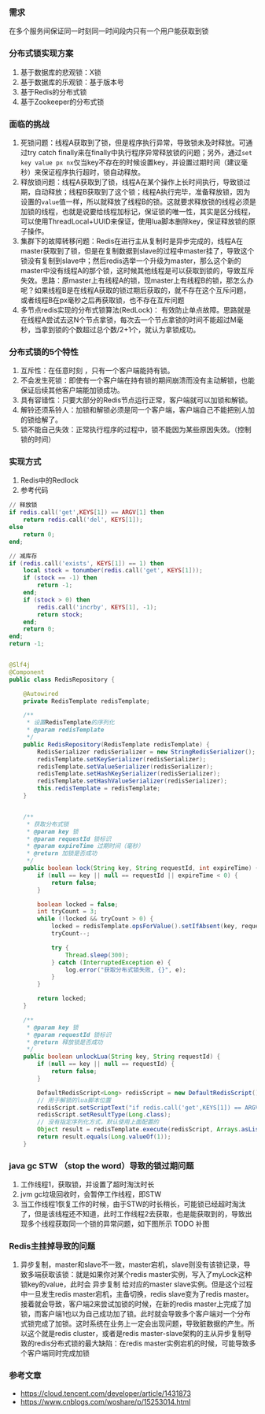 ### 需求
在多个服务间保证同一时刻同一时间段内只有一个用户能获取到锁

### 分布式锁实现方案
1. 基于数据库的悲观锁：X锁
2. 基于数据库的乐观锁：基于版本号
3. 基于Redis的分布式锁
4. 基于Zookeeper的分布式锁

### 面临的挑战
1. 死锁问题：线程A获取到了锁，但是程序执行异常，导致锁未及时释放。可通过try catch finally来在finally中执行程序异常释放锁的问题；另外，通过`set key value px nx`仅当key不存在的时候设置key，并设置过期时间（建议毫秒）来保证程序执行超时，锁自动释放。
2. 释放锁问题：线程A获取到了锁，线程A在某个操作上长时间执行，导致锁过期，自动释放；线程B获取到了这个锁；线程A执行完毕，准备释放锁，因为设置的`value`值一样，所以就释放了线程B的锁。这就要求释放锁的线程必须是加锁的线程，也就是说要给线程加标记，保证锁的唯一性，其实是区分线程，可以使用ThreadLocal+UUID来保证，使用lua脚本删除key，保证释放锁的原子操作。
3. 集群下的故障转移问题：Redis在进行主从复制时是异步完成的，线程A在master获取到了锁，但是在复制数据到slave的过程中master挂了，导致这个锁没有复制到slave中；然后redis选举一个升级为master，那么这个新的master中没有线程A的那个锁，这时候其他线程是可以获取到锁的，导致互斥失效。思路：原master上有线程A的锁，现master上有线程B的锁，那怎么办呢？如果线程B是在线程A获取的锁过期后获取的，就不存在这个互斥问题，或者线程B在px毫秒之后再获取锁，也不存在互斥问题
4. 多节点redis实现的分布式锁算法(RedLock)： 有效防止单点故障。思路就是在线程A尝试去这N个节点拿锁，每次去一个节点拿锁的时间不能超过M毫秒，当拿到锁的个数超过总个数/2+1个，就认为拿锁成功。

### 分布式锁的5个特性
1. 互斥性：在任意时刻 ，只有一个客户端能持有锁。
2. 不会发生死锁：即使有一个客户端在持有锁的期间崩溃而没有主动解锁，也能保证后续其他客户端能加锁成功。
3. 具有容错性：只要大部分的Redis节点运行正常，客户端就可以加锁和解锁。
4. 解铃还须系铃人：加锁和解锁必须是同一个客户端，客户端自己不能把别人加的锁给解了。
5. 锁不能自己失效：正常执行程序的过程中，锁不能因为某些原因失效。（控制锁的时间）

### 实现方式
1. Redis中的Redlock
2. 参考代码
```lua
// 释放锁
if redis.call('get',KEYS[1]) == ARGV[1] then
    return redis.call('del', KEYS[1]);
else
    return 0;
end;
```

```lua
// 减库存
if (redis.call('exists', KEYS[1]) == 1) then
    local stock = tonumber(redis.call('get', KEYS[1]));
    if (stock == -1) then
        return -1;
    end;
    if (stock > 0) then
        redis.call('incrby', KEYS[1], -1);
        return stock;
    end;
    return 0;
end;
return -1;
```

```java

@Slf4j
@Component
public class RedisRepository {

    @Autowired
    private RedisTemplate redisTemplate;

    /**
     * 设置RedisTemplate的序列化
     * @param redisTemplate
     */
    public RedisRepository(RedisTemplate redisTemplate) {
        RedisSerializer redisSerializer = new StringRedisSerializer();
        redisTemplate.setKeySerializer(redisSerializer);
        redisTemplate.setValueSerializer(redisSerializer);
        redisTemplate.setHashKeySerializer(redisSerializer);
        redisTemplate.setHashValueSerializer(redisSerializer);
        this.redisTemplate = redisTemplate;
    }


    /**
     * 获取分布式锁
     * @param key 锁
     * @param requestId 锁标识
     * @param expireTime 过期时间（毫秒）
     * @return 加锁是否成功
     */
    public boolean lock(String key, String requestId, int expireTime) {
        if (null == key || null == requestId || expireTime < 0) {
            return false;
        }

        boolean locked = false;
        int tryCount = 3;
        while (!locked && tryCount > 0) {
            locked = redisTemplate.opsForValue().setIfAbsent(key, requestId, expireTime, TimeUnit.MICROSECONDS);
            tryCount--;

            try {
                Thread.sleep(300);
            } catch (InterruptedException e) {
                log.error("获取分布式锁失败, {}", e);
            }
        }

        return locked;
    }

    /**
     * @param key 锁
     * @param requestId 锁标识
     * @return 释放锁是否成功
     */
    public boolean unlockLua(String key, String requestId) {
        if (null == key || null == requestId) {
            return false;
        }

        DefaultRedisScript<Long> redisScript = new DefaultRedisScript();
        // 用于解锁的lua脚本位置
        redisScript.setScriptText("if redis.call('get',KEYS[1]) == ARGV[1] then return redis.call('del',KEYS[1]) else return 0 end");
        redisScript.setResultType(Long.class);
        // 没有指定序列化方式，默认使用上面配置的
        Object result = redisTemplate.execute(redisScript, Arrays.asList(key), requestId);
        return result.equals(Long.valueOf(1));
    }
```

### java gc STW （stop the word）导致的锁过期问题
1. 工作线程1，获取锁，并设置了超时淘汰时长
2. jvm gc垃圾回收时，会暂停工作线程，即STW
3. 当工作线程1恢复工作的时候，由于STW的时长稍长，可能锁已经超时淘汰了，但是该线程还不知道，此时工作线程2去获取，也是能获取到的，导致出现多个线程获取同一个锁的异常问题，如下图所示
TODO 补图

### Redis主挂掉导致的问题
1. 异步复制，master和slave不一致，master宕机，slave则没有该锁记录，导致多端获取该锁：就是如果你对某个redis master实例，写入了myLock这种锁key的value，此时会 异步复制 给对应的master slave实例。但是这个过程中一旦发生redis master宕机，主备切换，redis slave变为了redis master。接着就会导致，客户端2来尝试加锁的时候，在新的redis master上完成了加锁，而客户端1也以为自己成功加了锁。此时就会导致多个客户端对一个分布式锁完成了加锁。这时系统在业务上一定会出现问题，导致脏数据的产生。所以这个就是redis cluster，或者是redis master-slave架构的主从异步复制导致的redis分布式锁的最大缺陷：在redis master实例宕机的时候，可能导致多个客户端同时完成加锁

### 参考文章
* https://cloud.tencent.com/developer/article/1431873
* https://www.cnblogs.com/woshare/p/15253014.html